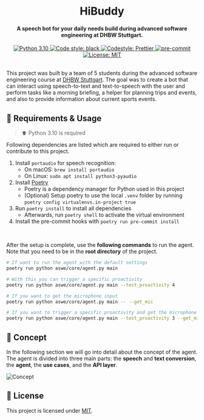<h1 align="center">
 HiBuddy
</h1>

<h4 align="center">
 A speech bot for your daily needs build during advanced software engineering at DHBW Stuttgart.
</h4>

<div align="center">
 <a href="https://www.python.org/downloads/release/python-3100/">
  <img src="https://img.shields.io/badge/python-3.10-blue.svg"
   alt="Python 3.10" />
 </a>
 <a href="https://github.com/psf/black">
  <img alt="Code style: black" src="https://img.shields.io/badge/code%20style-black-000000.svg">
 </a>
 <a href="https://github.com/prettier/prettier">
  <img src="https://img.shields.io/badge/code_style-prettier-ff69b4.svg?style=flat&logo=appveyor"
   alt="Codestyle: Prettier" />
 </a>
 <a href="https://github.com/pre-commit/pre-commit">
  <img src="https://img.shields.io/badge/pre--commit-enabled-brightgreen?logo=pre-commit&logoColor=white"
   alt="pre-commit" />
 </a>
 <a href="https://github.com/felixhoffmnn/python_template">
  <img src="https://img.shields.io/github/license/felixhoffmnn/python_template"
   alt="License: MIT" />
 </a>
</div>
<br>

<!-- TODO: Review paragraph -->

This project was built by a team of 5 students during the advanced software engineering course at [DHBW Stuttgart](https://www.dhbw-stuttgart.de/). The goal was to create a bot that can interact using speech-to-text and text-to-speech with the user and perform tasks like a morning briefing, a helper for planning trips and events, and also to provide information about current sports events.

## :rocket: Requirements & Usage

> :arrow_up: Python 3.10 is required

Following dependencies are listed which are required to either run or contribute to this project.

1. Install `portaudio` for speech recognition:
    - On macOS: `brew install portaudio`
    - On Linux: `sudo apt install python3-pyaudio`
2. Install [Poetry](https://python-poetry.org/docs/#installation)
    - Poetry is a dependency manager for Python used in this project
    - (Optional) Setup poetry to use the local `.venv` folder by running `poetry config virtualenvs.in-project true`
3. Run `poetry install` to install all dependencies
    - Afterwards, run `poetry shell` to activate the virtual environment
4. Install the pre-commit hooks with `poetry run pre-commit install`

<br>

After the setup is complete, use the **following commands** to run the agent. Note that you need to be in the **root directory** of the project.

```bash
# If want to run the agent with the default settings
poetry run python aswe/core/agent.py main

# With this you can trigger a specific proactivity
poetry run python aswe/core/agent.py main --test_proactivity 4

# If you want to get the microphone input
poetry run python aswe/core/agent.py main -- --get_mic

# If you want to trigger a specific proactivity and get the microphone input
poetry run python aswe/core/agent.py main --test_proactivity 3 --get_mic
```

## :speech_balloon: Concept

In the following section we will go into detail about the concept of the agent. The agent is divided into three main parts: the **speech** and **text conversion**, the **agent**, the **use cases**, and the **API layer**.

<!-- TODO: Fix link to diagram -->

![Concept](./data/flowcharts/layered_architecture_2.png)

## :memo: License

This project is licensed under [MIT](https://github.com/felixhoffmnn/aswe/blob/main/LICENSE).
